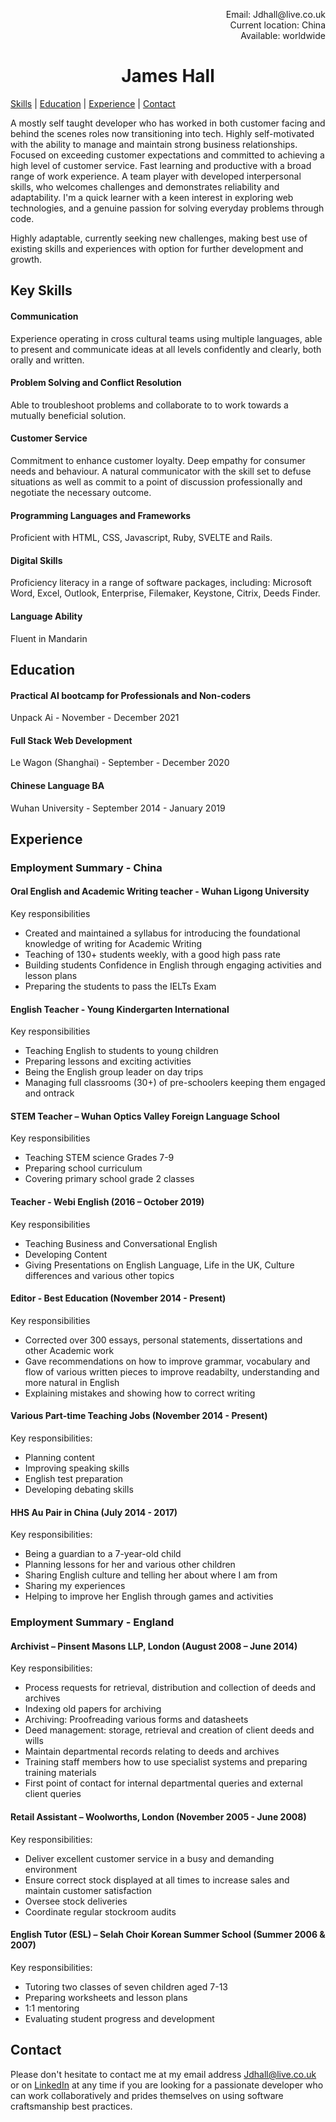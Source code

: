 
<p align= "right"> Email: Jdhall@live.co.uk</br>
Current location: China<br/>
Available: worldwide</p>
<h1 align= "center"> James Hall </h1>

[Skills](#skills) | [Education](#education) | [Experience](#experience) | [Contact](#contact)

A mostly self taught developer who has worked in both customer facing and behind the scenes roles now transitioning into tech. Highly self-motivated with the ability to manage and maintain strong business relationships. Focused on exceeding customer expectations and committed to achieving a high level of customer service. Fast learning and productive with a broad range of work experience. A team player with developed interpersonal skills, who welcomes challenges and demonstrates reliability and adaptability. I'm a quick learner with a keen interest in exploring web technologies, and a genuine passion for solving everyday problems through code.

Highly adaptable, currently seeking new challenges, making best use of existing skills and experiences with option for further development and growth.


## <a name="skills">Key Skills</a>
#### Communication
Experience operating in cross cultural teams using multiple languages, able to present and communicate ideas at all levels confidently and clearly, both orally and written. 

#### Problem Solving and Conflict Resolution
Able to troubleshoot problems and collaborate to to work towards a mutually beneficial solution. 

#### Customer Service
Commitment to enhance customer loyalty. Deep empathy for consumer needs and behaviour. A natural communicator with the skill set to defuse situations as well as commit to a point of discussion professionally and negotiate the necessary outcome.

#### Programming Languages and Frameworks
Proficient with HTML, CSS, Javascript, Ruby, SVELTE and Rails.   

#### Digital Skills
Proficiency literacy in a range of software packages, including: Microsoft Word, Excel, Outlook, Enterprise, Filemaker, Keystone, Citrix, Deeds Finder.

#### Language Ability
Fluent in Mandarin 


## <a name="education">Education </a>

#### Practical AI bootcamp for Professionals and Non-coders
Unpack Ai - November - December 2021

#### Full Stack Web Development
Le Wagon (Shanghai) - September - December 2020

#### Chinese Language BA
Wuhan University - September 2014 - January 2019

## <a name="experience">Experience</a>


### Employment Summary - China

#### Oral English and Academic Writing teacher - Wuhan Ligong University

Key responsibilities

- Created and maintained a syllabus for introducing the foundational knowledge of writing for Academic Writing
- Teaching of 130+ students weekly, with a good high pass rate   
- Building students Confidence in English through engaging activities and lesson plans
- Preparing the students to pass the IELTs Exam

#### English Teacher - Young Kindergarten International 

Key responsibilities

- Teaching English to students to young children 
- Preparing lessons and exciting activities
- Being the English group leader on day trips
- Managing full classrooms (30+) of pre-schoolers keeping them engaged and ontrack 

#### STEM Teacher – Wuhan Optics Valley Foreign Language School

Key responsibilities 

-	Teaching STEM science Grades 7-9
-	Preparing school curriculum 
-	Covering primary school grade 2 classes

#### Teacher - Webi English (2016 – October 2019)

Key responsibilities

-	Teaching Business and Conversational English 
-	Developing Content 
-	Giving Presentations on English Language, Life in the UK, Culture differences and various other topics

#### Editor - Best Education (November 2014 - Present)

Key responsibilities

-	Corrected over 300 essays, personal statements, dissertations and other Academic work
-	Gave recommendations on how to improve grammar, vocabulary and flow of various written pieces to improve readabilty, understanding and more natural in English
-	Explaining mistakes and showing how to correct writing 

#### Various Part-time Teaching Jobs (November 2014 - Present)

Key responsibilities:

-	Planning content
-	Improving speaking skills
-	English test preparation
-	Developing debating skills

#### HHS Au Pair in China (July 2014 - 2017)

Key responsibilities:

-	Being a guardian to a 7-year-old child
-	Planning lessons for her and various other children
-	Sharing English culture and telling her about where I am from
-	Sharing my experiences
-	Helping to improve her English through games and activities

### Employment Summary - England

#### Archivist – Pinsent Masons LLP, London (August 2008 – June 2014)

Key responsibilities:

-	Process requests for retrieval, distribution and collection of deeds and archives
-	Indexing old papers for archiving
-	Archiving: Proofreading various forms and datasheets 
-	Deed management: storage, retrieval and creation of client deeds and wills
-	Maintain departmental records relating to deeds and archives
-	Training staff members how to use specialist systems and preparing training materials
-	First point of contact for internal departmental queries and external client queries

#### Retail Assistant – Woolworths, London (November 2005 - June 2008)

Key responsibilities:
-	Deliver excellent customer service in a busy and demanding environment
-	Ensure correct stock displayed at all times to increase sales and maintain customer satisfaction
-	Oversee stock deliveries
-	Coordinate regular stockroom audits 


#### English Tutor (ESL) –  Selah Choir Korean Summer School (Summer 2006 & 2007)

Key responsibilities:
-	Tutoring two classes of seven children aged 7-13
-	Preparing worksheets and lesson plans
-	1:1 mentoring
-	Evaluating student progress and development


## <a name="contact">Contact</a>

Please don't hesitate to contact me at my email address Jdhall@live.co.uk or on [LinkedIn](https://www.linkedin.com/in/j-d-hall/)  at any time if you are looking for a passionate developer who can work collaboratively and prides themselves on using software craftsmanship best practices.

